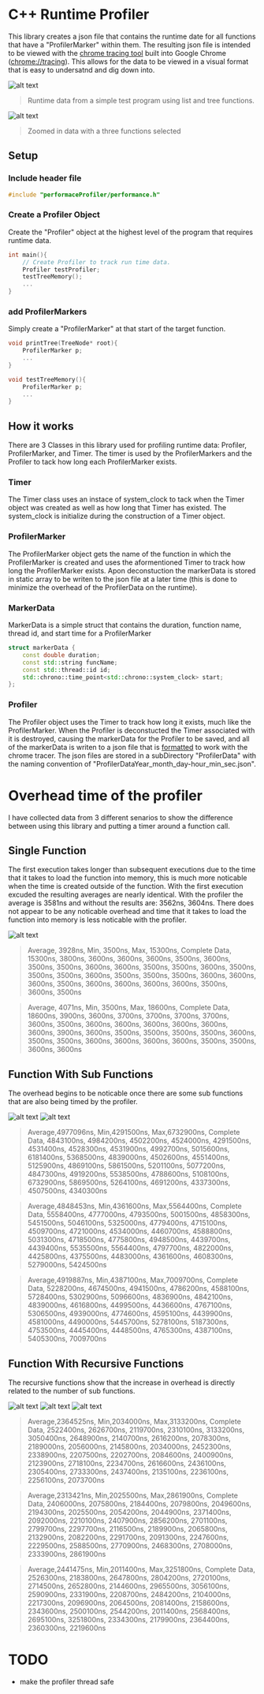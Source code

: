 # **C++ Runtime Profiler**

This library creates a json file that contains the runtime date for all functions that have a "ProfilerMarker" within them. The resulting json file is intended to be viewed with the [chrome tracing tool][chrometracing] built into Google Chrome ([chrome://tracing](chrome://tracing)). This allows for the data to be viewed in a visual format that is easy to undersatnd and dig down into.

![alt text](readmeImages/image1.png)
>  Runtime data from a simple test program using list and tree functions.

![alt text](readmeImages/image2.png)
> Zoomed in data with a three functions selected

## **Setup**
### **Include header file**
```c++
#include "performaceProfiler/performance.h"
```
### **Create a Profiler Object**
Create the "Profiler" object at the highest level of the program that requires runtime data.
```c++
int main(){
    // Create Profiler to track run time data.
    Profiler testProfiler;
    testTreeMemory();
    ...
}
```
### **add ProfilerMarkers**
Simply create a "ProfilerMarker" at that start of the target function.

```c++
void printTree(TreeNode* root){
    ProfilerMarker p;
    ...
}

void testTreeMemory(){
    ProfilerMarker p;
    ...
}
```

## **How it works**
There are 3 Classes in this library used for profiling runtime data: Profiler, ProfilerMarker, and Timer. The timer is used by the ProfilerMarkers and the Profiler to tack how long each ProfilerMarker exists.

### **Timer**
The Timer class uses an instace of system_clock to tack when the Timer object was created as well as how long that Timer has existed. The system_clock is initialize during the construction of a Timer object. 

### **ProfilerMarker**
The ProfilerMarker object gets the name of the function in which the ProfilerMarker is created and uses the aformentioned Timer to track how long the ProfilerMarker exists. Apon deconstuction the markerData is stored in static array to be writen to the json file at a later time (this is done to minimize the overhead of the ProfilerData on the runtime).

### **MarkerData**
MarkerData is a simple struct that contains the duration, function name, thread id, and start time for a ProfilerMarker
```c++
struct markerData {
    const double duration;
    const std::string funcName;
    const std::thread::id id;
    std::chrono::time_point<std::chrono::system_clock> start;
};
```

### **Profiler**
The Profiler object uses the Timer to track how long it exists, much like the ProfilerMarker. When the Profiler is deconstucted the Timer associated with it is destroyed, causing the markerData for the Profiler to be saved, and all of the markerData is writen to a json file that is [formatted][format] to work with the chrome tracer. The json files are stored in a subDirectory "ProfilerData" with the naming convention of "ProfilerDataYear_month_day-hour_min_sec.json".

# Overhead time of the profiler
I have collected data from 3 different senarios to show the difference between using this library and putting a timer around a function call. 

## Single Function
The first execution takes longer than subsequent executions due to the time that it takes to load the function into memory, this is much more noticable when the time is created outside of the function. With the first execution excuded the resulting averages are nearly identical. With the profiler the average is 3581ns and without the results are: 3562ns, 3604ns. There does not appear to be any noticable overhead and time that it takes to load the function into memory is less noticable with the profiler.

![alt text](readmeImages/image3.png)

> Average, 3928ns, Min, 3500ns, Max, 15300ns, Complete Data, 15300ns, 3800ns, 3600ns, 3600ns, 3600ns, 3500ns, 3600ns, 3500ns, 3500ns, 3600ns, 3600ns, 3500ns, 3500ns, 3600ns, 3500ns, 3500ns, 3500ns, 3600ns, 3500ns, 3500ns, 3500ns, 3600ns, 3600ns, 3600ns, 3500ns, 3600ns, 3600ns, 3600ns, 3600ns, 3500ns, 3600ns, 3500ns

> Average, 4071ns, Min, 3500ns, Max, 18600ns, Complete Data, 18600ns, 3900ns, 3600ns, 3700ns, 3700ns, 3700ns, 3700ns, 3600ns, 3500ns, 3600ns, 3600ns, 3600ns, 3600ns, 3600ns, 3600ns, 3900ns, 3600ns, 3500ns, 3500ns, 3500ns, 3500ns, 3600ns, 3500ns, 3500ns, 3600ns, 3600ns, 3600ns, 3600ns, 3500ns, 3500ns, 3600ns, 3600ns


## Function With Sub Functions
The overhead begins to be noticable once there are some sub functions that are also being timed by the profiler.

![alt text](readmeImages/image4.png)
![alt text](readmeImages/image5.png)

> Average,4977096ns, Min,4291500ns, Max,6732900ns, Complete Data, 4843100ns, 4984200ns, 4502200ns, 4524000ns, 4291500ns, 4531400ns, 4528300ns, 4531900ns, 4992700ns, 5015600ns, 6181400ns, 5368500ns, 4839000ns, 4502600ns, 4551400ns, 5125900ns, 4869100ns, 5861500ns, 5201100ns, 5077200ns, 4847300ns, 4919200ns, 5538500ns, 4788600ns, 5108100ns, 6732900ns, 5869500ns, 5264100ns, 4691200ns, 4337300ns, 4507500ns, 4340300ns

> Average,4848453ns, Min,4361600ns, Max,5564400ns, Complete Data, 5558400ns, 4777000ns, 4793500ns, 5001500ns, 4858300ns, 5451500ns, 5046100ns, 5325000ns, 4779400ns, 4715100ns, 4509700ns, 4721000ns, 4534000ns, 4460700ns, 4588800ns, 5031300ns, 4718500ns, 4775800ns, 4948500ns, 4439700ns, 4439400ns, 5535500ns, 5564400ns, 4797700ns, 4822000ns, 4425800ns, 4375500ns, 4483000ns, 4361600ns, 4608300ns, 5279000ns, 5424500ns

> Average,4919887ns, Min,4387100ns, Max,7009700ns, Complete Data, 5228200ns, 4674500ns, 4941500ns, 4786200ns, 4588100ns, 5728400ns, 5302900ns, 5096600ns, 4836900ns, 4842100ns, 4839000ns, 4616800ns, 4499500ns, 4436600ns, 4767100ns, 5306500ns, 4939000ns, 4774600ns, 4595100ns, 4439900ns, 4581000ns, 4490000ns, 5445700ns, 5278100ns, 5187300ns, 4753500ns, 4445400ns, 4448500ns, 4765300ns, 4387100ns, 5405300ns, 7009700ns

## Function With Recursive Functions
The recursive functions show that the increase in overhead is directly related to the number of sub functions.

![alt text](readmeImages/image6.png)
![alt text](readmeImages/image7.png)
![alt text](readmeImages/image8.png)

> Average,2364525ns, Min,2034000ns, Max,3133200ns, Complete Data, 2522400ns, 2626700ns, 2119700ns, 2310100ns, 3133200ns, 3050400ns, 2648900ns, 2140700ns, 2616200ns, 2078300ns, 2189000ns, 2056000ns, 2145800ns, 2034000ns, 2452300ns, 2338900ns, 2207500ns, 2202700ns, 2084600ns, 2400900ns, 2123900ns, 2718100ns, 2234700ns, 2616600ns, 2436100ns, 2305400ns, 2733300ns, 2437400ns, 2135100ns, 2236100ns, 2256100ns, 2073700ns

> Average,2313421ns, Min,2025500ns, Max,2861900ns, Complete Data, 2406000ns, 2075800ns, 2184400ns, 2079800ns, 2049600ns, 2194300ns, 2025500ns, 2054200ns, 2044900ns, 2371400ns, 2092000ns, 2210100ns, 2407900ns, 2856200ns, 2701100ns, 2799700ns, 2297700ns, 2116500ns, 2189900ns, 2065800ns, 2132900ns, 2082200ns, 2291700ns, 2091300ns, 2247600ns, 2229500ns, 2588500ns, 2770900ns, 2468300ns, 2708000ns, 2333900ns, 2861900ns

> Average,2441475ns, Min,2011400ns, Max,3251800ns, Complete Data, 2526300ns, 2183800ns, 2647800ns, 2804200ns, 2720100ns, 2714500ns, 2652800ns, 2144600ns, 2965500ns, 3056100ns, 2590900ns, 2331900ns, 2208700ns, 2484200ns, 2104000ns, 2217300ns, 2096900ns, 2064500ns, 2081400ns, 2158600ns, 2343600ns, 2500100ns, 2544200ns, 2011400ns, 2568400ns, 2695100ns, 3251800ns, 2334300ns, 2179900ns, 2364400ns, 2360300ns, 2219600ns

# **TODO**
* make the profiler thread safe

[chrometracing]: https://github.com/google/chrometracing
[format]: https://docs.google.com/document/d/1CvAClvFfyA5R-PhYUmn5OOQtYMH4h6I0nSsKchNAySU/preview#heading=h.yr4qxyxotyw